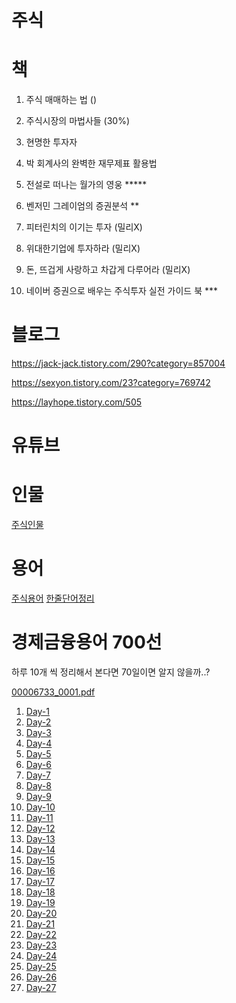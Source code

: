 # 주식

# 책

1. 주식 매매하는 법 ()

2. 주식시장의 마법사들 (30%)

3. 현명한 투자자

4. 박 회계사의 완벽한 재무제표 활용법

5. 전설로 떠나는 월가의 영웅 *****

6. 벤저민 그레이엄의 증권분석 **

7. 피터린치의 이기는 투자 (밀리X)

8. 위대한기업에 투자하라 (밀리X)

9. 돈, 뜨겁게 사랑하고 차갑게 다루어라 (밀리X)

10. 네이버 증권으로 배우는 주식투자 실전 가이드 북 ***

# 블로그

https://jack-jack.tistory.com/290?category=857004

https://sexyon.tistory.com/23?category=769742

https://layhope.tistory.com/505


# 유튜브





# 인물

[주식인물](https://github.com/kso1204/TIL/blob/main/Stock/StockPerson.md)

# 용어

[주식용어](https://github.com/kso1204/TIL/blob/main/Stock/StockWord.md)
[한줄단어정리](https://github.com/kso1204/TIL/blob/main/Stock/Word.md)

# 경제금융용어 700선 

하루 10개 씩 정리해서 본다면 70일이면 알지 않을까..?

[00006733_0001.pdf](https://github.com/kso1204/TIL/files/5746038/00006733_0001.pdf)

1. [Day-1](https://github.com/kso1204/TIL/blob/main/Stock/Day1.md)
2. [Day-2](https://github.com/kso1204/TIL/blob/main/Stock/Day2.md)
3. [Day-3](https://github.com/kso1204/TIL/blob/main/Stock/Day3.md)
4. [Day-4](https://github.com/kso1204/TIL/blob/main/Stock/Day4.md)
5. [Day-5](https://github.com/kso1204/TIL/blob/main/Stock/Day5.md)
6. [Day-6](https://github.com/kso1204/TIL/blob/main/Stock/Day6.md)
7. [Day-7](https://github.com/kso1204/TIL/blob/main/Stock/Day7.md)
8. [Day-8](https://github.com/kso1204/TIL/blob/main/Stock/Day8.md)
9. [Day-9](https://github.com/kso1204/TIL/blob/main/Stock/Day9.md)
10. [Day-10](https://github.com/kso1204/TIL/blob/main/Stock/Day10.md)
11. [Day-11](https://github.com/kso1204/TIL/blob/main/Stock/Day11.md)
12. [Day-12](https://github.com/kso1204/TIL/blob/main/Stock/Day12.md)
13. [Day-13](https://github.com/kso1204/TIL/blob/main/Stock/Day13.md)
14. [Day-14](https://github.com/kso1204/TIL/blob/main/Stock/Day14.md)
15. [Day-15](https://github.com/kso1204/TIL/blob/main/Stock/Day15.md)
16. [Day-16](https://github.com/kso1204/TIL/blob/main/Stock/Day16.md)
17. [Day-17](https://github.com/kso1204/TIL/blob/main/Stock/Day17.md)
18. [Day-18](https://github.com/kso1204/TIL/blob/main/Stock/Day18.md)
19. [Day-19](https://github.com/kso1204/TIL/blob/main/Stock/Day19.md)
20. [Day-20](https://github.com/kso1204/TIL/blob/main/Stock/Day20.md)
21. [Day-21](https://github.com/kso1204/TIL/blob/main/Stock/Day21.md)
22. [Day-22](https://github.com/kso1204/TIL/blob/main/Stock/Day22.md)
23. [Day-23](https://github.com/kso1204/TIL/blob/main/Stock/Day23.md)
24. [Day-24](https://github.com/kso1204/TIL/blob/main/Stock/Day24.md)
25. [Day-25](https://github.com/kso1204/TIL/blob/main/Stock/Day25.md)
26. [Day-26](https://github.com/kso1204/TIL/blob/main/Stock/Day26.md)
27. [Day-27](https://github.com/kso1204/TIL/blob/main/Stock/Day27.md)
